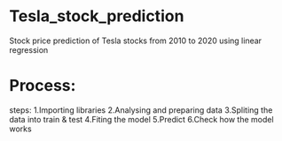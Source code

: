 # Tesla_stock_prediction
Stock price prediction of Tesla stocks from 2010 to 2020 using linear regression
# Process:
steps:
1.Importing libraries
2.Analysing and preparing data
3.Spliting the data into train & test
4.Fiting the model
5.Predict
6.Check how the model works
